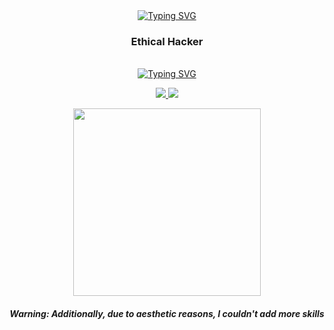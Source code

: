 <div id="encabezado" align="center">
  <a href="https://git.io/typing-svg">
    <img src="https://readme-typing-svg.herokuapp.com?font=Fira+Code&weight=700&size=30&pause=1000&color=F70000&center=true&vCenter=true&width=435&lines=Hi+i'm+D4rkSec" alt="Typing SVG" />
  </a>
  
  <h3 align="center">Ethical Hacker</h3>
</div>

<br>

<div id="centro" align="center">
  <a href="https://git.io/typing-svg">
    <img src="https://readme-typing-svg.herokuapp.com?font=Fira+Code&weight=600&size=23&duration=1&pause=1000&color=F70000&center=true&vCenter=true&width=435&lines=%3CSkills%3E" alt="Typing SVG" />
  </a>
</div>

<p align="center">
  <a href="https://skillicons.dev">
    <img src="https://skillicons.dev/icons?i=python,html,css,md,java,js,c,cs,cpp,mysql,go,php,lua,perl," />
    <img src="https://skillicons.dev/icons?i=linux,bash,git,bots,discord,unity,unreal,androidstudio,docker,vscode,nodejs,dotnet,wordpress,blender,ps" />
  </a>
</p>

<p align="center">
  <img src="https://cdn.discordapp.com/attachments/1118830427717767180/1122799730343280640/scythe.gif" width="300" />
</p>

<h5 align="center">Warning: Additionally, due to aesthetic reasons, I couldn't add more skills</h5>

